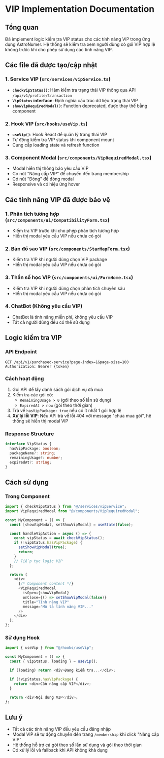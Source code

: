 # VIP Implementation Documentation

## Tổng quan

Đã implement logic kiểm tra VIP status cho các tính năng VIP trong ứng dụng AstroNumer. Hệ thống sẽ kiểm tra xem người dùng có gói VIP hợp lệ không trước khi cho phép sử dụng các tính năng VIP.

## Các file đã được tạo/cập nhật

### 1. Service VIP (`src/services/vipService.ts`)

- **`checkVipStatus()`**: Hàm kiểm tra trạng thái VIP thông qua API `/api/v1/profile/transaction`
- **`VipStatus` interface**: Định nghĩa cấu trúc dữ liệu trạng thái VIP
- **`showVipRequiredModal()`**: Function deprecated, được thay thế bằng component

### 2. Hook VIP (`src/hooks/useVip.ts`)

- **`useVip()`**: Hook React để quản lý trạng thái VIP
- Tự động kiểm tra VIP status khi component mount
- Cung cấp loading state và refresh function

### 3. Component Modal (`src/components/VipRequiredModal.tsx`)

- Modal hiển thị thông báo yêu cầu VIP
- Có nút "Nâng cấp VIP" để chuyển đến trang membership
- Có nút "Đóng" để đóng modal
- Responsive và có hiệu ứng hover

## Các tính năng VIP đã được bảo vệ

### 1. Phân tích tương hợp (`src/components/ui/CompatibilityForm.tsx`)

- Kiểm tra VIP trước khi cho phép phân tích tương hợp
- Hiển thị modal yêu cầu VIP nếu chưa có gói

### 2. Bản đồ sao VIP (`src/components/StarMapForm.tsx`)

- Kiểm tra VIP khi người dùng chọn VIP package
- Hiển thị modal yêu cầu VIP nếu chưa có gói

### 3. Thần số học VIP (`src/components/ui/FormHome.tsx`)

- Kiểm tra VIP khi người dùng chọn phân tích chuyên sâu
- Hiển thị modal yêu cầu VIP nếu chưa có gói

### 4. ChatBot (Không yêu cầu VIP)

- ChatBot là tính năng miễn phí, không yêu cầu VIP
- Tất cả người dùng đều có thể sử dụng

## Logic kiểm tra VIP

### API Endpoint

```
GET /api/v1/purchased-service?page-index=1&page-size=100
Authorization: Bearer {token}
```

### Cách hoạt động

1. Gọi API để lấy danh sách gói dịch vụ đã mua
2. Kiểm tra các gói có:
   - `RemainingUsage > 0` (gói theo số lần sử dụng)
   - `ExpiredAt > now` (gói theo thời gian)
3. Trả về `hasVipPackage: true` nếu có ít nhất 1 gói hợp lệ
4. **Xử lý lỗi VIP**: Nếu API trả về lỗi 404 với message "chưa mua gói", hệ thống sẽ hiển thị modal VIP

### Response Structure

```typescript
interface VipStatus {
  hasVipPackage: boolean;
  packageName?: string;
  remainingUsage?: number;
  expiredAt?: string;
}
```

## Cách sử dụng

### Trong Component

```typescript
import { checkVipStatus } from "@/services/vipService";
import VipRequiredModal from "@/components/VipRequiredModal";

const MyComponent = () => {
  const [showVipModal, setShowVipModal] = useState(false);

  const handleVipAction = async () => {
    const vipStatus = await checkVipStatus();
    if (!vipStatus.hasVipPackage) {
      setShowVipModal(true);
      return;
    }
    // Tiếp tục logic VIP
  };

  return (
    <div>
      {/* Component content */}
      <VipRequiredModal
        isOpen={showVipModal}
        onClose={() => setShowVipModal(false)}
        title="Tính năng VIP"
        message="Mô tả tính năng VIP..."
      />
    </div>
  );
};
```

### Sử dụng Hook

```typescript
import { useVip } from "@/hooks/useVip";

const MyComponent = () => {
  const { vipStatus, loading } = useVip();

  if (loading) return <div>Đang kiểm tra...</div>;

  if (!vipStatus.hasVipPackage) {
    return <div>Cần nâng cấp VIP</div>;
  }

  return <div>Nội dung VIP</div>;
};
```

## Lưu ý

- Tất cả các tính năng VIP đều yêu cầu đăng nhập
- Modal VIP sẽ tự động chuyển đến trang `/membership` khi click "Nâng cấp VIP"
- Hệ thống hỗ trợ cả gói theo số lần sử dụng và gói theo thời gian
- Có xử lý lỗi và fallback khi API không khả dụng
